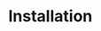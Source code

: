 # Installation

<script src="https://gist.github.com/masakichi/3ef03fe422ae102fdfe8a4a3015149fb.js"></script>
